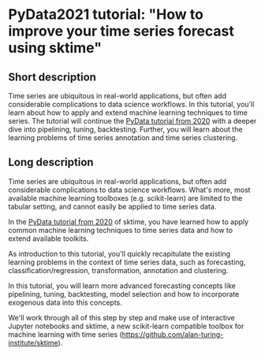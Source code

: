 # PyData2021 tutorial: "How to improve your time series forecast using sktime"


## Short description
Time series are ubiquitous in real-world applications, but often add considerable complications to data science workflows. In this tutorial, you’ll learn about how to apply and extend machine learning techniques to time series. The tutorial will continue the [PyData tutorial from 2020](https://www.youtube.com/watch?v=Wf2naBHRo8Q&t=1240s) with a deeper dive into pipelining, tuning, backtesting. Further, you will learn about the learning problems of time series annotation and time series clustering.

## Long description
Time series are ubiquitous in real-world applications, but often add considerable complications to data science workflows. What's more, most available machine learning toolboxes (e.g. scikit-learn) are limited to the tabular setting, and cannot easily be applied to time series data. 

In the [PyData tutorial from 2020](https://www.youtube.com/watch?v=Wf2naBHRo8Q&t=1240s) of sktime, you have learned how to apply common machine learning techniques to time series data and how to extend available toolkits.

As introduction to this tutorial, you'll quickly recapitulate the existing learning problems in the context of time series data, such as forecasting, classification/regression, transformation, annotation and clustering.

In this tutorial, you will learn more advanced forecasting concepts like pipelining, tuning, backtesting, model selection and how to incorporate exogenous data into this concepts.

We'll work through all of this step by step and make use of interactive Jupyter notebooks and sktime, a new scikit-learn compatible toolbox for machine learning with time series (https://github.com/alan-turing-institute/sktime).
